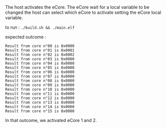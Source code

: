 The host activates the eCore. The eCore wait for a local variable to be changed
the host can select which eCore to activate setting the eCore local variable.

to run :
`./build.sh && ./main.elf`

expected outcome :

```
Result from core n°00 is 0x0000
Result from core n°01 is 0x0001
Result from core n°02 is 0x0002
Result from core n°03 is 0x0000
Result from core n°04 is 0x0000
Result from core n°05 is 0x0000
Result from core n°06 is 0x0000
Result from core n°07 is 0x0000
Result from core n°08 is 0x0000
Result from core n°09 is 0x0000
Result from core n°10 is 0x0000
Result from core n°11 is 0x0000
Result from core n°12 is 0x0000
Result from core n°13 is 0x0000
Result from core n°14 is 0x0000
Result from core n°15 is 0x0000
```

In that outcome, we activated eCore 1 and 2.
